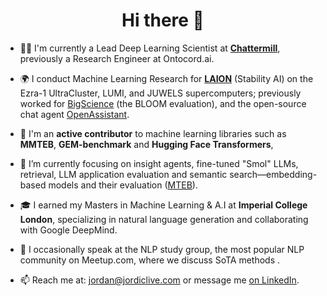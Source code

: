 <h1 align="center">Hi there 👋</h1>

- 🧑‍💻 I'm currently a Lead Deep Learning Scientist at **[Chattermill](https://chattermill.com/)**, previously a Research Engineer at Ontocord.ai.

- 🌍 I conduct Machine Learning Research for **[LAION](https://laion.ai/)** (Stability AI) on the Ezra-1 UltraCluster, LUMI, and JUWELS supercomputers; previously worked for [BigScience](https://github.com/bigscience-workshop) (the BLOOM evaluation), and the open-source chat agent [OpenAssistant](https://open-assistant.io/team).

- 📝 I'm an **active contributor** to machine learning libraries such as **MMTEB**, **GEM-benchmark** and **Hugging Face Transformers**, 

- 🔭 I’m currently focusing on insight agents, fine-tuned "Smol" LLMs, retrieval, LLM application evaluation and semantic search—embedding-based models and their evaluation ([MTEB](https://github.com/embeddings-benchmark/mteb)).

- 🎓 I earned my Masters in Machine Learning & A.I at **Imperial College London**, specializing in natural language generation and collaborating with Google DeepMind.

- 💬 I occasionally speak at the NLP study group, the most popular NLP community on Meetup.com, where we discuss SoTA methods .

- 📫 Reach me at: jordan@jordiclive.com or message me [on LinkedIn](https://www.linkedin.com/in/jordiclive/).

